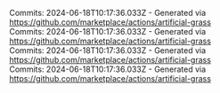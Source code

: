 Commits: 2024-06-18T10:17:36.033Z - Generated via https://github.com/marketplace/actions/artificial-grass
<br>
Commits: 2024-06-18T10:17:36.033Z - Generated via https://github.com/marketplace/actions/artificial-grass
<br>
Commits: 2024-06-18T10:17:36.033Z - Generated via https://github.com/marketplace/actions/artificial-grass
<br>
Commits: 2024-06-18T10:17:36.033Z - Generated via https://github.com/marketplace/actions/artificial-grass
<br>
